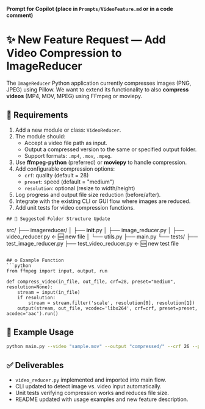 **Prompt for Copilot (place in `Prompts/VideoFeature.md` or in a code comment)**


# ✨ New Feature Request — Add Video Compression to ImageReducer

The `ImageReducer` Python application currently compresses images (PNG, JPEG) using Pillow.
We want to extend its functionality to also **compress videos** (MP4, MOV, MPEG) using FFmpeg or moviepy.

## 🧩 Requirements
1. Add a new module or class: `VideoReducer`.
2. The module should:
   - Accept a video file path as input.
   - Output a compressed version to the same or specified output folder.
   - Support formats: `.mp4`, `.mov`, `.mpeg`.
3. Use **ffmpeg-python** (preferred) or **moviepy** to handle compression.
4. Add configurable compression options:
   - `crf`: quality (default = 28)
   - `preset`: speed (default = "medium")
   - `resolution`: optional (resize to width/height)
5. Log progress and output file size reduction (before/after).
6. Integrate with the existing CLI or GUI flow where images are reduced.
7. Add unit tests for video compression functions.

```
## 🧱 Suggested Folder Structure Update
```
src/
├── imagereducer/
│   ├── **init**.py
│   ├── image_reducer.py
│   ├── video_reducer.py   ← 🆕 new file
│   └── utils.py
├── main.py
└── tests/
├── test_image_reducer.py
├── test_video_reducer.py  ← 🆕 new test file

```

## ⚙️ Example Function
```python
from ffmpeg import input, output, run

def compress_video(in_file, out_file, crf=28, preset="medium", resolution=None):
    stream = input(in_file)
    if resolution:
        stream = stream.filter('scale', resolution[0], resolution[1])
    output(stream, out_file, vcodec='libx264', crf=crf, preset=preset, acodec='aac').run()
````

## 🧪 Example Usage

```bash
python main.py --video "sample.mov" --output "compressed/" --crf 26 --preset slow
```

## ✅ Deliverables

* `video_reducer.py` implemented and imported into main flow.
* CLI updated to detect image vs. video input automatically.
* Unit tests verifying compression works and reduces file size.
* README updated with usage examples and new feature description.

 
